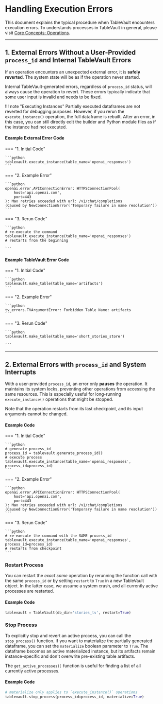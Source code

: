 # Handling Execution Errors

This document explains the typical procedure when TableVault encounters execution errors. To understands processes in TableVault in general, please visit [Core Concepts: Operations](../core_concepts/operations.md).

---

## 1. External Errors Without a User-Provided `process_id` and Internal TableVault Errors

If an operation encounters an unexpected external error, it is **safely reverted**. The system state will be as if the operation never started.

Internal TableVault-generated errors, regardless of `process_id` status, will always cause the operation to revert. These errors typically indicate that some user input is invalid and needs to be fixed.

!!! note "Executing Instances"
    Partially executed dataframes are not reverted for debugging purposes. However, if you rerun the `execute_instance()` operation, the full dataframe is rebuilt. After an error, in this case, you can still directly edit the builder and Python module files as if the instance had not executed.

#### Example External Error Code

=== "1. Initial Code"

    ```python
    tablevault.execute_instance(table_name='openai_responses')
    ```

=== "2. Example Error"

    ```python
    openai.error.APIConnectionError: HTTPSConnectionPool(
        host='api.openai.com',
        port=443
    ): Max retries exceeded with url: /v1/chat/completions
    (Caused by NewConnectionError('Temporary failure in name resolution'))
    ```

=== "3. Rerun Code"

    ```python
    # re-execute the command
    tablevault.execute_instance(table_name='openai_responses')
    # restarts from the beginning

    ```

#### Example TableVault Error Code

=== "1. Initial Code"

    ```python
    tablevault.make_table(table_name='artifacts')
    ```

=== "2. Example Error"

    ```python
    tv_errors.TVArgumentError: Forbidden Table Name: artifacts
    ```

=== "3. Rerun Code"

    ```python
    tablevault.make_table(table_name='short_stories_store')

    ```

---

## 2. External Errors with `process_id` and System Interrupts

With a user-provided `process_id`, an error only **pauses** the operation. It maintains its system locks, preventing other operations from accessing the same resources. This is especially useful for long-running `execute_instance()` operations that might be stopped.

Note that the operation restarts from its last checkpoint, and its input arguments cannot be changed.

#### Example Code

=== "1. Initial Code"

    ```python
    # generate process_id
    process_id = tablevault.generate_process_id()
    # execute process
    tablevault.execute_instance(table_name='openai_responses', process_id=process_id)
    ```

=== "2. Example Error"

    ```python
    openai.error.APIConnectionError: HTTPSConnectionPool(
        host='api.openai.com',
        port=443
    ): Max retries exceeded with url: /v1/chat/completions
    (Caused by NewConnectionError('Temporary failure in name resolution'))
    ```

=== "3. Rerun Code"

    ```python
    # re-execute the command with the SAME process_id
    tablevault.execute_instance(table_name='openai_responses', process_id=process_id)
    # restarts from checkpoint
    ```

### Restart Process

You can restart the *exact same* operation by rerunning the function call with the same `process_id` or by setting `restart` to `True` in a new TableVault object. In the latter case, we assume a system crash, and all currently active processes are restarted.

#### Example Code

```python
tablevault = TableVault(db_dir='stories_tv', restart=True)
```

### Stop Process
To explicitly stop and revert an active process, you can call the `stop_process()` function. If you want to materialize the partially generated dataframe, you can set the `materialize` boolean parameter to `True`. The dataframe becomes an active materialized instance, but its artifacts remain instance-specific and don't overwrite pre-existing table artifacts.

The `get_active_processes()` function is useful for finding a list of all currently active processes.

#### Example Code

```python
# materialize only applies to `execute_instance()` operations
tablevault.stop_process(process_id=process_id, materialize=True)
```